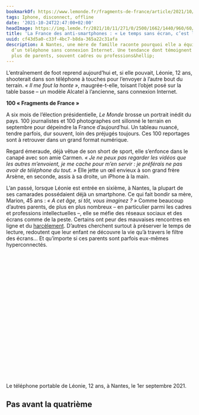 ```yaml
---
bookmarkOf: https://www.lemonde.fr/fragments-de-france/article/2021/10/20/la-france-des-anti-smartphones-le-temps-sans-ecran-c-est-la-liberte_6099096_6095744.html
tags: Iphone, disconnect, offline
date: '2021-10-24T22:47:00+02:00'
headImage: https://img.lemde.fr/2021/10/11/271/0/2500/1662/1440/960/60/0/8a7eed4_669508998-jerome-gence-le-monde-fragments-de-france-nokia-3310-06.jpg
title: 'La France des anti-smartphones : « Le temps sans écran, c’est la liberté »'
uuid: cf43d5a0-c33f-4bc7-b8da-365a22c31afa
description: A Nantes, une mère de famille raconte pourquoi elle a équipé sa fille
  d’un téléphone sans connexion Internet. Une tendance dont témoignent de plus en
  plus de parents, souvent cadres ou professions&hellip;
---
```


L’entraînement de foot reprend aujourd’hui et, si elle pouvait, Léonie, 12 ans, shooterait dans son téléphone à touches pour l’envoyer à l’autre bout du terrain. _« Il me fout la honte »_, maugrée-t-elle, toisant l’objet posé sur la table basse – un modèle Alcatel à l’ancienne, sans connexion Internet.

**100 « Fragments de France »**

A six mois de l’élection présidentielle, _Le Monde_ brosse un portrait inédit du pays. 100 journalistes et 100 photographes ont sillonné le terrain en septembre pour dépeindre la France d’aujourd’hui. Un tableau nuancé, tendre parfois, dur souvent, loin des préjugés toujours. Ces 100 reportages sont à retrouver dans un grand format numérique.

Regard émeraude, déjà vêtue de son short de sport, elle s’enfonce dans le canapé avec son amie Carmen. _« Je ne peux pas regarder les vidéos que les autres m’envoient, je me cache pour m’en servir : je préférais ne pas avoir de téléphone du tout. »_ Elle jette un œil envieux à son grand frère Arsène, en seconde, assis à sa droite, un iPhone à la main.

L’an passé, lorsque Léonie est entrée en sixième, à Nantes, la plupart de ses camarades possédaient déjà un smartphone. Ce qui fait bondir sa mère, Marion, 45 ans : _« A cet âge, si tôt, vous imaginez ? »_ Comme beaucoup d’autres parents, de plus en plus nombreux – en particulier parmi les cadres et professions intellectuelles –, elle se méfie des réseaux sociaux et des écrans comme de la peste. Certains ont peur des mauvaises rencontres en ligne et du [harcèlement](https://www.lemonde.fr/pixels/article/2020/11/05/le-cyberharcelement-scolaire-s-est-completement-banalise_6058665_4408996.html). D’autres cherchent surtout à préserver le temps de lecture, redoutent que leur enfant ne découvre la vie qu’à travers le filtre des écrans… Et qu’importe si ces parents sont parfois eux-mêmes hyperconnectés.

![Le téléphone portable de Léonie, 12 ans, à Nantes, le 1er septembre 2021.](data:image/svg+xml,%3Csvg%20xmlns=%27http://www.w3.org/2000/svg%27%20viewBox=%270%200%20664%20443%27%3E%3C/svg%3E)

Le téléphone portable de Léonie, 12 ans, à Nantes, le 1er septembre 2021.

Pas avant la quatrième
---
